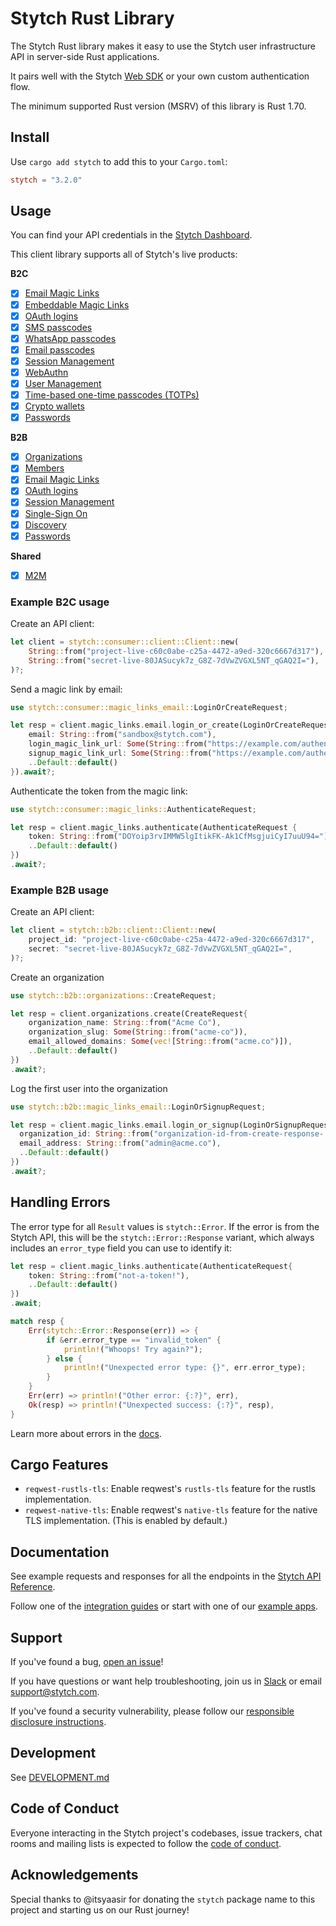 # Stytch Rust Library

The Stytch Rust library makes it easy to use the Stytch user infrastructure API in server-side Rust applications.

It pairs well with the Stytch [Web SDK](https://www.npmjs.com/package/@stytch/vanilla-js) or your own custom authentication flow.

The minimum supported Rust version (MSRV) of this library is Rust 1.70.

## Install

Use `cargo add stytch` to add this to your `Cargo.toml`:

```toml
stytch = "3.2.0"
```

## Usage

You can find your API credentials in the [Stytch Dashboard](https://stytch.com/dashboard/api-keys).

This client library supports all of Stytch's live products:

**B2C**

- [x] [Email Magic Links](https://stytch.com/docs/api/send-by-email)
- [x] [Embeddable Magic Links](https://stytch.com/docs/api/create-magic-link)
- [x] [OAuth logins](https://stytch.com/docs/api/oauth-google-start)
- [x] [SMS passcodes](https://stytch.com/docs/api/send-otp-by-sms)
- [x] [WhatsApp passcodes](https://stytch.com/docs/api/whatsapp-send)
- [x] [Email passcodes](https://stytch.com/docs/api/send-otp-by-email)
- [x] [Session Management](https://stytch.com/docs/api/session-auth)
- [x] [WebAuthn](https://stytch.com/docs/api/webauthn-register-start)
- [x] [User Management](https://stytch.com/docs/api/create-user)
- [x] [Time-based one-time passcodes (TOTPs)](https://stytch.com/docs/api/totp-create)
- [x] [Crypto wallets](https://stytch.com/docs/api/crypto-wallet-authenticate-start)
- [x] [Passwords](https://stytch.com/docs/api/password-create)

**B2B**

- [x] [Organizations](https://stytch.com/docs/b2b/api/organization-object)
- [x] [Members](https://stytch.com/docs/b2b/api/member-object)
- [x] [Email Magic Links](https://stytch.com/docs/b2b/api/send-login-signup-email)
- [x] [OAuth logins](https://stytch.com/docs/b2b/api/oauth-google-start)
- [x] [Session Management](https://stytch.com/docs/b2b/api/session-object)
- [x] [Single-Sign On](https://stytch.com/docs/b2b/api/sso-authenticate-start)
- [x] [Discovery](https://stytch.com/docs/b2b/api/discovered-organization-object)
- [x] [Passwords](https://stytch.com/docs/b2b/api/passwords-authenticate)

**Shared**

- [x] [M2M](https://stytch.com/docs/api/m2m-client)

### Example B2C usage

Create an API client:

```rust
let client = stytch::consumer::client::Client::new(
    String::from("project-live-c60c0abe-c25a-4472-a9ed-320c6667d317"),
    String::from("secret-live-80JASucyk7z_G8Z-7dVwZVGXL5NT_qGAQ2I="),
)?;
```

Send a magic link by email:

```rust
use stytch::consumer::magic_links_email::LoginOrCreateRequest;

let resp = client.magic_links.email.login_or_create(LoginOrCreateRequest{
    email: String::from("sandbox@stytch.com"),
    login_magic_link_url: Some(String::from("https://example.com/authenticate")),
    signup_magic_link_url: Some(String::from("https://example.com/authenticate")),
    ..Default::default()
}).await?;
```

Authenticate the token from the magic link:

```rust
use stytch::consumer::magic_links::AuthenticateRequest;

let resp = client.magic_links.authenticate(AuthenticateRequest {
    token: String::from("DOYoip3rvIMMW5lgItikFK-Ak1CfMsgjuiCyI7uuU94="),
    ..Default::default()
})
.await?;
```

### Example B2B usage

Create an API client:

```rust
let client = stytch::b2b::client::Client::new(
    project_id: "project-live-c60c0abe-c25a-4472-a9ed-320c6667d317",
    secret: "secret-live-80JASucyk7z_G8Z-7dVwZVGXL5NT_qGAQ2I=",
)?;
```

Create an organization

```rust
use stytch::b2b::organizations::CreateRequest;

let resp = client.organizations.create(CreateRequest{
    organization_name: String::from("Acme Co"),
    organization_slug: Some(String::from("acme-co")),
    email_allowed_domains: Some(vec![String::from("acme.co")]),
    ..Default::default()
})
.await?;
```

Log the first user into the organization

```rust
use stytch::b2b::magic_links_email::LoginOrSignupRequest;

let resp = client.magic_links.email.login_or_signup(LoginOrSignupRequest{
  organization_id: String::from("organization-id-from-create-response-..."),
  email_address: String::from("admin@acme.co"),
  ..Default::default()
})
.await?;
```

## Handling Errors

The error type for all `Result` values is `stytch::Error`. If the error is from the Stytch API,
this will be the `stytch::Error::Response` variant, which always includes an `error_type` field
you can use to identify it:

```rust
let resp = client.magic_links.authenticate(AuthenticateRequest{
    token: String::from("not-a-token!"),
    ..Default::default()
})
.await;

match resp {
    Err(stytch::Error::Response(err)) => {
        if &err.error_type == "invalid_token" {
            println!("Whoops! Try again?");
        } else {
            println!("Unexpected error type: {}", err.error_type);
        }
    }
    Err(err) => println!("Other error: {:?}", err),
    Ok(resp) => println!("Unexpected success: {:?}", resp),
}
```

Learn more about errors in the [docs](https://stytch.com/docs/api/errors).

## Cargo Features

- `reqwest-rustls-tls`: Enable reqwest's `rustls-tls` feature for the rustls implementation.
- `reqwest-native-tls`: Enable reqwest's `native-tls` feature for the native TLS implementation.
  (This is enabled by default.)

## Documentation

See example requests and responses for all the endpoints in the [Stytch API Reference](https://stytch.com/docs/api).

Follow one of the [integration guides](https://stytch.com/docs/guides) or start with one of our [example apps](https://stytch.com/docs/example-apps).

## Support

If you've found a bug, [open an issue](https://github.com/stytchauth/stytch-rust/issues/new)!

If you have questions or want help troubleshooting, join us in [Slack](https://stytch.com/docs/resources/support/overview) or email support@stytch.com.

If you've found a security vulnerability, please follow our [responsible disclosure instructions](https://stytch.com/docs/resources/security-and-trust/security#:~:text=Responsible%20disclosure%20program).

## Development

See [DEVELOPMENT.md](DEVELOPMENT.md)

## Code of Conduct

Everyone interacting in the Stytch project's codebases, issue trackers, chat rooms and mailing lists is expected to follow the [code of conduct](CODE_OF_CONDUCT.md).

## Acknowledgements

Special thanks to @itsyaasir for donating the `stytch` package name to this project and starting us on our Rust journey!
